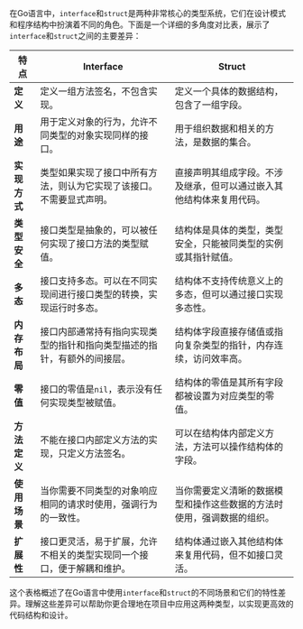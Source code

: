 



在Go语言中，`interface`和`struct`是两种非常核心的类型系统，它们在设计模式和程序结构中扮演着不同的角色。下面是一个详细的多角度对比表，展示了`interface`和`struct`之间的主要差异：

| 特点         | Interface                                                    | Struct                                                       |
| ------------ | ------------------------------------------------------------ | ------------------------------------------------------------ |
| **定义**     | 定义一组方法签名，不包含实现。                               | 定义一个具体的数据结构，包含了一组字段。                     |
| **用途**     | 用于定义对象的行为，允许不同类型的对象实现同样的接口。       | 用于组织数据和相关的方法，是数据的集合。                     |
| **实现方式** | 类型如果实现了接口中所有方法，则认为它实现了该接口。不需要显式声明。 | 直接声明其组成字段。不涉及继承，但可以通过嵌入其他结构体来复用代码。 |
| **类型安全** | 接口类型是抽象的，可以被任何实现了接口方法的类型赋值。       | 结构体是具体的类型，类型安全，只能被同类型的实例或其指针赋值。 |
| **多态**     | 接口支持多态。可以在不同实现间进行接口类型的转换，实现运行时多态。 | 结构体不支持传统意义上的多态，但可以通过接口实现多态性。     |
| **内存布局** | 接口内部通常持有指向实现类型的指针和指向类型描述的指针，有额外的间接层。 | 结构体字段直接存储值或指向复杂类型的指针，内存连续，访问效率高。 |
| **零值**     | 接口的零值是`nil`，表示没有任何实现类型被赋值。              | 结构体的零值是其所有字段都被设置为对应类型的零值。           |
| **方法定义** | 不能在接口内部定义方法的实现，只定义方法签名。               | 可以在结构体内部定义方法，方法可以操作结构体的字段。         |
| **使用场景** | 当你需要不同类型的对象响应相同的请求时使用，强调行为的一致性。 | 当你需要定义清晰的数据模型和操作这些数据的方法时使用，强调数据的组织。 |
| **扩展性**   | 接口更灵活，易于扩展，允许不相关的类型实现同一个接口，便于解耦和维护。 | 结构体通过嵌入其他结构体来复用代码，但不如接口灵活。         |

这个表格概述了在Go语言中使用`interface`和`struct`的不同场景和它们的特性差异。理解这些差异可以帮助你更合理地在项目中应用这两种类型，以实现更高效的代码结构和设计。